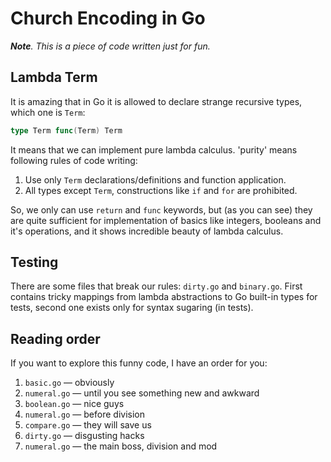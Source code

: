 # Church Encoding in Go

***Note**. This is a piece of code written just for fun.*

## Lambda Term

It is amazing that in Go it is allowed to declare strange
recursive types, which one is `Term`:
```go
type Term func(Term) Term
```
It means that we can implement pure lambda calculus. 'purity'
means following rules of code writing:
1. Use only `Term` declarations/definitions and function application.
2. All types except `Term`, constructions like `if` and `for` are prohibited.

So, we only can use `return` and `func` keywords, but
(as you can see) they are quite sufficient for implementation
of basics like integers, booleans and it's operations, and it
shows incredible beauty of lambda calculus.

## Testing

There are some files that break our rules: `dirty.go` and `binary.go`.
First contains tricky mappings from lambda abstractions to Go built-in
types for tests, second one exists only for syntax sugaring (in tests).

## Reading order

If you want to explore this funny code, I have an order for you:
1. `basic.go` — obviously
2. `numeral.go` — until you see something new and awkward
3. `boolean.go` — nice guys
4. `numeral.go` — before division
5. `compare.go` — they will save us
6. `dirty.go` — disgusting hacks
7. `numeral.go` — the main boss, division and mod
